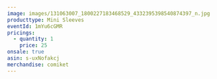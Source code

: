 ```yaml
---
image: images/131063007_1800227183468529_4332395398540874397_n.jpg
producttype: Mini Sleeves
eventId: 1mYu6cGMR
pricings:
  - quantity: 1
    price: 25
onsale: true
asin: s-uxNofakcj
merchandise: comiket
---
```

